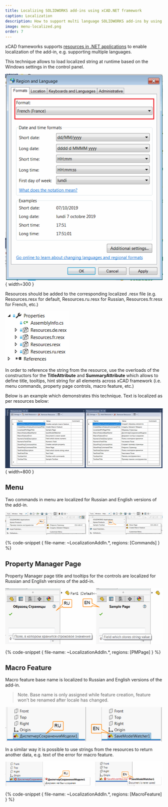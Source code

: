 ```yaml
---
title: Localizing SOLIDWORKS add-ins using xCAD.NET framework
caption: Localization
description: How to support multi language SOLIDWORKS add-ins by using of localized resources in xCAD framework
image: menu-localized.png
order: 7
---
```

xCAD frameworks supports [resources in .NET applications](https://docs.microsoft.com/en-us/dotnet/framework/resources/index) to enable localization of the add-in, e.g. supporting multiple languages.

This technique allows to load localized string at runtime based on the Windows settings in the control panel.

![Region and language page in Control Panel](region-format.png){ width=300 }

Resources should be added to the corresponding localized .resx file (e.g. Resources.resx for default, Resources.ru.resx for Russian, Resources.fr.resx for French, etc.)

![Resource files in the solutions](resource-files.png)

In order to reference the string from the resource, use the overloads of the constructors for the **TitleAttribute** and **SummaryAttribute** which allows to define title, tooltips, hint string for all elements across xCAD framework (i.e. menu commands, property page controls, macro feature, etc.)

Below is an example which demonstrates this technique. Text is localized as per resources below:

![Localized resource files in the Visual Studio](visual-studio-resources.png){ width=800 }

## Menu

Two commands in menu are localized for Russian and English versions of the add-in.

![Localized menu commands](menu-localized.png)

{% code-snippet { file-name: ~LocalizationAddIn.*, regions: [Commands] } %}

## Property Manager Page

Property Manager page title and tooltips for the controls are localized for Russian and English versions of the add-in.

![Localized Property Manager Page](property-page-localized.png)

{% code-snippet { file-name: ~LocalizationAddIn.*, regions: [PMPage] } %}

## Macro Feature

Macro feature base name is localized to Russian and English versions of the add-in.

> Note. Base name is only assigned while feature creation, feature won't be renamed after locale has changed.

![Localized Macro Feature base name](macro-feature-localized.png)

In a similar way it is possible to use strings from the resources to return another data, e.g. text of the error for macro feature.

![Localized macro feature error](macro-feature-error-localized.png)

{% code-snippet { file-name: ~LocalizationAddIn.*, regions: [MacroFeature] } %}
